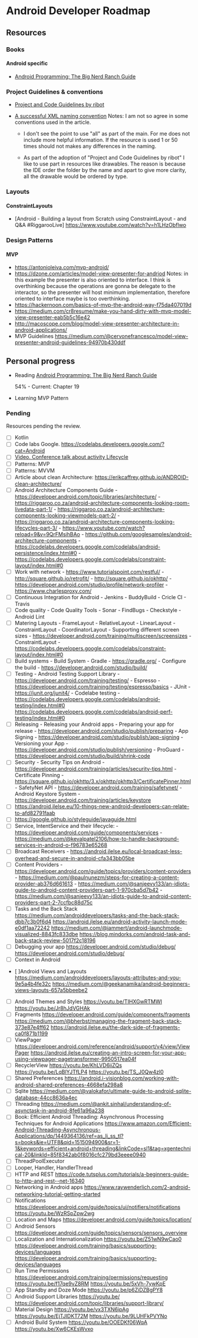 # Android Developer Roadmap

## Resources 

### Books

#### Android specific

- [Android Programming: The Big Nerd Ranch Guide](https://www.bignerdranch.com/books/android-programming/)

### Project Guidelines & conventions

- [Project and Code Guidelines by ribot](https://github.com/ribot/android-guidelines/blob/master/project_and_code_guidelines.md)

- [A successful XML naming convention](https://jeroenmols.com/blog/2016/03/07/resourcenaming/)
Notes: I am not so agree in some conventions used in the article.

   - I don't see the point to use "all" as part of the main. For
me does not include more helpful  information. If the resource
is used 1 or 50 times should not makes any differences in the naming.

   - As part of the adoption of "Project and Code Guidelines by ribot"
I like to use <WHAT> part in resources like drawables. The reason is
because the IDE order the folder by the name and apart to give more
clarity, all the drawable would be ordered by type.

### Layouts

#### ConstraintLayouts

- [Android - Building a layout from Scratch using ConstraintLayout - and Q&A #RiggarooLive] https://www.youtube.com/watch?v=h1LHzObflwo


### Design Patterns

#### MVP

- https://antonioleiva.com/mvp-android/
- https://dzone.com/articles/model-view-presenter-for-andriod 
Notes: in this example the presenter is also oriented to interface. I think
is overthinking because the operations are gonna be delegate to the interactor, so the presenter will host minimum implementation, therefore
oriented to interface maybe is too overthinking.
- https://hackernoon.com/basics-of-mvp-the-android-way-f75da407019d
- https://medium.com/cr8resume/make-you-hand-dirty-with-mvp-model-view-presenter-eab5b5c16e42
- http://macoscope.com/blog/model-view-presenter-architecture-in-android-applications/
- MVP Guidelines https://medium.com/@cervonefrancesco/model-view-presenter-android-guidelines-94970b430ddf

## Personal progress

- Reading [Android Programming: The Big Nerd Ranch Guide](https://www.bignerdranch.com/books/android-programming/)

  54% - Current: Chapter 19

- Learning MVP Pattern

### Pending

Resources pending the review.

- [ ] Kotlin
- [ ] Code labs Google. https://codelabs.developers.google.com/?cat=Android
- [ ] [Video. Conference talk about activity Lifecycle](https://youtu.be/Lhk8WSUSw8g)
- [ ] Patterns: MVP
- [ ] Patterns: MVVM
- [ ] Article about clean Architecture: https://erikcaffrey.github.io/ANDROID-clean-architecture/
- [ ] Android Architecture Components Guide 
	  - https://developer.android.com/topic/libraries/architecture/
	  - https://riggaroo.co.za/android-architecture-components-looking-room-livedata-part-1/
	  - https://riggaroo.co.za/android-architecture-components-looking-viewmodels-part-2/
	  - https://riggaroo.co.za/android-architecture-components-looking-lifecycles-part-3/
	  - https://www.youtube.com/watch?reload=9&v=9QrFMsihBAo
	  - https://github.com/googlesamples/android-architecture-components
	  - https://codelabs.developers.google.com/codelabs/android-persistence/index.html#0
	  - https://codelabs.developers.google.com/codelabs/constraint-layout/index.html#0
- [ ] Work with network
      - https://www.tutorialspoint.com/restful/
	  - http://square.github.io/retrofit/
      - http://square.github.io/okhttp/
      - https://developer.android.com/studio/profile/network-profiler
      - https://www.charlesproxy.com/
- [ ] Continuous Integration for Android
  	  - Jenkins
      - BuddyBuild
	  - Cricle CI
      - Travis 
- [ ] Code quality
      - Code Quality Tools
      - Sonar
      - FindBugs
      - Checkstyle
      - Android Lint
- [ ] Matering Layouts
	  - FrameLayout
	  - RelativeLayout
	  - LinearLayout
      - ConstraintLayout
	  - CoordinatorLayout
      - Supporting different screen sizes - https://developer.android.com/training/multiscreen/screensizes
	  - ConstraintLayout - https://codelabs.developers.google.com/codelabs/constraint-layout/index.html#0
- [ ] Build systems
      - Build System
      - Gradle - https://gradle.org/
      - Configure the build - https://developer.android.com/studio/build/
- [ ] Testing 
      - Android Testing Support Library - https://developer.android.com/training/testing/ 
      - Espresso - https://developer.android.com/training/testing/espresso/basics
      - JUnit - https://junit.org/junit4/
      - Codelabe testing - 
  		https://codelabs.developers.google.com/codelabs/android-testing/index.html#0
  		https://codelabs.developers.google.com/codelabs/android-perf-testing/index.html#0	  
- [ ] Releasing 
      - Releasing your Android apps
      - Preparing your app for release - https://developer.android.com/studio/publish/preparing
      - App Signing - https://developer.android.com/studio/publish/app-signing
      - Versioning your App - https://developer.android.com/studio/publish/versioning
      - ProGuard - https://developer.android.com/studio/build/shrink-code
- [ ] Security
	  - Security Tips on Android - https://developer.android.com/training/articles/security-tips.html
      - Certificate Pinning - https://square.github.io/okhttp/3.x/okhttp/okhttp3/CertificatePinner.html
      - SafetyNet API - https://developer.android.com/training/safetynet/
      - Android Keystore System - https://developer.android.com/training/articles/keystore
- [ ] https://android.jlelse.eu/10-things-new-android-developers-can-relate-to-afd82791faab
- [ ] https://google.github.io/styleguide/javaguide.html
- [ ] Service, IntentService and their lifecycle:
      - https://developer.android.com/guide/components/services
      - https://medium.com/@kevalpatel2106/how-to-handle-background-services-in-android-o-f96783e65268
- [ ] Broadcast Receivers
      - https://android.jlelse.eu/local-broadcast-less-overhead-and-secure-in-android-cfa343bb05be
- [ ] Content Providers
  	  - https://developer.android.com/guide/topics/providers/content-providers
      - https://medium.com/@paulnunezm/steps-for-creating-a-content-provider-ab376d661613
      - https://medium.com/@sanjeevy133/an-idiots-guide-to-android-content-providers-part-1-970cba5d7b42
      - https://medium.com/@sanjeevy133/an-idiots-guide-to-android-content-providers-part-2-7ccfbc88d75c
- [ ] Tasks and the Back Stack
  https://medium.com/androiddevelopers/tasks-and-the-back-stack-dbb7c3b0f6d4
  https://android.jlelse.eu/android-activity-launch-mode-e0df1aa72242
  https://medium.com/@iammert/android-launchmode-visualized-8843fc833dbe
  https://blog.mindorks.com/android-task-and-back-stack-review-5017f2c18196
- [ ] Debugging your app
  https://developer.android.com/studio/debug/
  https://developer.android.com/studio/debug/
- [ ] Context in Android
- [ ]Android Views and Layouts
  https://medium.com/androiddevelopers/layouts-attributes-and-you-9e5a4b4fe32c
  https://medium.com/@geekanamika/android-beginners-views-layouts-657a5bbeebe2
- [ ] Android Themes and Styles
  https://youtu.be/TIHXGwRTMWI
  https://youtu.be/Jr8hJdVGHAk
- [ ] Fragments
  https://developer.android.com/guide/components/fragments
  https://medium.com/@bherbst/managing-the-fragment-back-stack-373e87e4ff62
  https://android.jlelse.eu/the-dark-side-of-fragments-ca0f871b1199
- [ ] ViewPager
  https://developer.android.com/reference/android/support/v4/view/ViewPager
  https://android.jlelse.eu/creating-an-intro-screen-for-your-app-using-viewpager-pagetransformer-9950517ea04f
- [ ] RecyclerView
  https://youtu.be/KhLVD6iiZQs
  https://youtu.be/LqBlYJTfLP4 
  https://youtu.be/TS_J0Qw4zl0
- [ ] Shared Preferences
  https://android.i-visionblog.com/working-with-android-shared-preferences-4668efa298a8
- [ ] Sqlite
  https://medium.com/@valokafor/ultimate-guide-to-android-sqlite-database-44cc8636a4ec
- [ ] Threading
  https://medium.com/@ankit.sinhal/understanding-of-asynctask-in-android-8fe61a96a238
- [ ] Book: Efficient Android Threading: Asynchronous Processing Techniques for Android Applications https://www.amazon.com/Efficient-Android-Threading-Asynchronous-Applications/dp/1449364136/ref=as_li_ss_tl?s=books&ie=UTF8&qid=1515094900&sr=1-1&keywords=efficient+android+threading&linkCode=sl1&tag=xgentechnical-20&linkId=85f8342ab0f8016cfc279bd3eeee0940
- [ ] ThreadPoolExecutor
- [ ] Looper, Handler, HandlerThread
- [ ] HTTP and REST
  https://code.tutsplus.com/tutorials/a-beginners-guide-to-http-and-rest--net-16340
- [ ] Networking in Android apps
  https://www.raywenderlich.com/2-android-networking-tutorial-getting-started
- [ ] Notifications
  https://developer.android.com/guide/topics/ui/notifiers/notifications
  https://youtu.be/WzRSpZpw2wg
- [ ] Location and Maps
  https://developer.android.com/guide/topics/location/
- [ ] Android Sensors
  https://developer.android.com/guide/topics/sensors/sensors_overview
- [ ] Localization and Internationalization
  https://youtu.be/Z51wN9wCao0
  https://developer.android.com/training/basics/supporting-devices/languages
  https://developer.android.com/training/basics/supporting-devices/languages
- [ ] Run Time Permissions
  https://developer.android.com/training/permissions/requesting
  https://youtu.be/f17qe9vZ8RM
  https://youtu.be/5xVh-7ywKpE
- [ ] App Standby and Doze Mode
  https://youtu.be/p6ZiDZBgPY8
- [ ] Android Support Libraries
  https://youtu.be/    
  https://developer.android.com/topic/libraries/support-library/
- [ ] Material Design
  https://youtu.be/vx3TXN6ipAg
  https://youtu.be/EjTJIDKT72M
  https://youtu.be/9LUHFkPVYNo
- [ ] Android Build System
  https://youtu.be/OOEDKf06WqA
  https://youtu.be/Xw6CKEsWvxo
